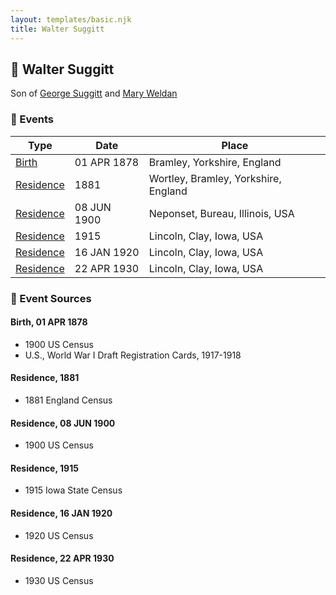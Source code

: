 ```yaml
---
layout: templates/basic.njk
title: Walter Suggitt
---
```

## 🔵 Walter Suggitt

Son of [George Suggitt](/people/4/48171276) and [Mary Weldan](/people/1/18538354)

### 📆 Events

Type | Date | Place
------ | ------ | ------
[Birth](#event-0) | 01 APR 1878 | Bramley, Yorkshire, England
[Residence](#event-1) | 1881 | Wortley, Bramley, Yorkshire, England
[Residence](#event-2) | 08 JUN 1900 | Neponset, Bureau, Illinois, USA
[Residence](#event-3) | 1915 | Lincoln, Clay, Iowa, USA
[Residence](#event-4) | 16 JAN 1920 | Lincoln, Clay, Iowa, USA
[Residence](#event-5) | 22 APR 1930 | Lincoln, Clay, Iowa, USA

### 📰 Event Sources

#### <a id="event-0"></a> Birth, 01 APR 1878
* 1900 US Census
* U.S., World War I Draft Registration Cards, 1917-1918

#### <a id="event-1"></a> Residence, 1881
* 1881 England Census

#### <a id="event-2"></a> Residence, 08 JUN 1900
* 1900 US Census

#### <a id="event-3"></a> Residence, 1915
* 1915 Iowa State Census

#### <a id="event-4"></a> Residence, 16 JAN 1920
* 1920 US Census

#### <a id="event-5"></a> Residence, 22 APR 1930
* 1930 US Census